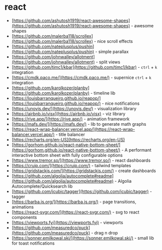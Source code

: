 # react

- [https://github.com/ashutosh1919/react-awesome-shapes](https://github.com/ashutosh1919/react-awesome-shapes) - awesome shapes
- [https://github.com/malerba118/scrollex](https://github.com/malerba118/scrollex) - nice scroll effects
- [https://github.com/nateplusplus/pushin](https://github.com/nateplusplus/pushin) - simple parallax
- [https://github.com/johnwalley/allotment](https://github.com/johnwalley/allotment) - split views
- [https://github.com/timc1/kbar](https://github.com/timc1/kbar) - `ctrl` + `k` integration
- [https://cmdk.paco.me/](https://cmdk.paco.me/) - supernice `ctrl` + `k` integration
- [https://github.com/karolkozer/planby](https://github.com/karolkozer/planby) - timeline lib
- [https://louisbarranqueiro.github.io/reapop/](https://louisbarranqueiro.github.io/reapop/) - nice notifications
- [https://unovis.dev/](https://unovis.dev/) - visualization library
- [https://airbnb.io/visx](https://airbnb.io/visx) - viz library
- [https://rive.app/](https://rive.app/) - animation framework
- [https://mafs.dev/](https://mafs.dev/) - lib to generate math graphs
- [https://react-wrap-balancer.vercel.app/](https://react-wrap-balancer.vercel.app/) - title balancer
- [https://recharts.org/en-US](https://recharts.org/en-US)
- [https://gorhom.github.io/react-native-bottom-sheet/](https://gorhom.github.io/react-native-bottom-sheet/) - A performant interactive bottom sheet with fully configurable options
- [https://www.tremor.so/](https://www.tremor.so/) - react dashboards
- [https://cruip.com/](https://cruip.com/) - tailwind templates
- [https://gridstackjs.com/](https://gridstackjs.com/) - create dashboards
- [https://github.com/algolia/autocomplete#readme](https://github.com/algolia/autocomplete#readme) - Algolia Autocomplete/Quicksearch lib
- [https://github.com/jcubic/tagger](https://github.com/jcubic/tagger) - tagger
- [https://barba.js.org/](https://barba.js.org/) - page transitions, animations
- [https://react-svgr.com/](https://react-svgr.com/) - svg to react components
- [https://viewports.fyi](https://viewports.fyi) - viewports
- [https://github.com/measuredco/puck](https://github.com/measuredco/puck) - drag n drop
- [https://sonner.emilkowal.ski/](https://sonner.emilkowal.ski/) - small lib for toast notifications
